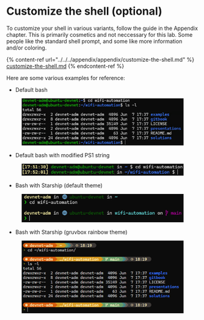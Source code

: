 # Customize the shell (optional)

To customize your shell in various variants, follow the guide in the Appendix chapter. This is primarily cosmetics and not neccessary for this lab. Some people like the standard shell prompt, and some like more information and/or coloring.

{% content-ref url="../../../appendix/appendix/customize-the-shell.md" %}
[customize-the-shell.md](../../../appendix/appendix/customize-the-shell.md)
{% endcontent-ref %}

Here are some various examples for reference:

* Default bash

<figure><img src="../../../.gitbook/assets/image (6).png" alt=""><figcaption></figcaption></figure>

* Default bash with modified PS1 string

<figure><img src="../../../.gitbook/assets/image.png" alt=""><figcaption></figcaption></figure>

* Bash with Starship (default theme)

<figure><img src="../../../.gitbook/assets/image (1).png" alt=""><figcaption></figcaption></figure>

* Bash with Starship (gruvbox rainbow theme)

<figure><img src="../../../.gitbook/assets/image (3).png" alt=""><figcaption></figcaption></figure>
